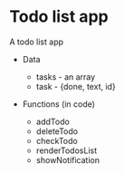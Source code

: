 # Todo list app
A todo list app

- Data
	- tasks - an array
	- task - {done, text, id}

- Functions (in code)
	- addTodo
	- deleteTodo
	- checkTodo
	- renderTodosList
	- showNotification

